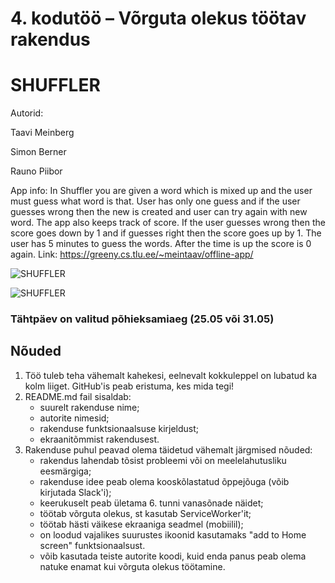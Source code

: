# 4. kodutöö – Võrguta olekus töötav rakendus


# SHUFFLER


Autorid:

Taavi Meinberg

Simon Berner


Rauno Piibor


App info: 
In Shuffler you are given a word which is mixed up and the user must guess what word is that. User has only one guess and if the user guesses wrong then the new is created and user can try again with new word. The app also keeps track of score. If the user guesses wrong then the score goes down by 1 and if guesses right then the score goes up by 1. The user has 5 minutes to guess the words. After the time is up the score is 0 again.
Link: https://greeny.cs.tlu.ee/~meintaav/offline-app/


![SHUFFLER](https://puu.sh/AwiQ7/11fded0970.png)

![SHUFFLER](https://puu.sh/AwiRd/7ebd13e4b9.png)






### Tähtpäev on valitud põhieksamiaeg (25.05 või 31.05)

## Nõuded

1. Töö tuleb teha vähemalt kahekesi, eelnevalt kokkuleppel on lubatud ka kolm liiget. GitHub'is peab eristuma, kes mida tegi!
1. README.md fail sisaldab:
    * suurelt rakenduse nime; 
    * autorite nimesid; 
    * rakenduse funktsionaalsuse kirjeldust;
    * ekraanitõmmist rakendusest.
1. Rakenduse puhul peavad olema täidetud vähemalt järgmised nõuded:
    * rakendus lahendab tõsist probleemi või on meelelahutusliku eesmärgiga; 
    * rakenduse idee peab olema kooskõlastatud õppejõuga (võib kirjutada Slack'i); 
    * keerukuselt peab ületama 6. tunni vanasõnade näidet; 
    * töötab võrguta olekus, st kasutab ServiceWorker'it;
    * töötab hästi väikese ekraaniga seadmel (mobiilil);  
    * on loodud vajalikes suurustes ikoonid kasutamaks "add to Home screen" funktsionaalsust.
    * võib kasutada teiste autorite koodi, kuid enda panus peab olema natuke enamat kui võrguta olekus töötamine. 
